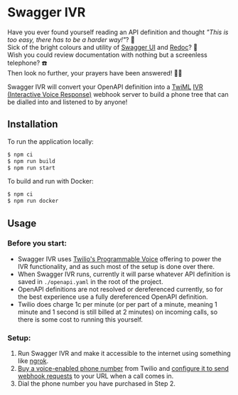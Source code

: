 # Swagger IVR  
Have you ever found yourself reading an API definition and thought _"This is too easy, there has to be a harder way!"_? 🤔  
Sick of the bright colours and utility of [Swagger UI](https://github.com/swagger-api/swagger-ui) and [Redoc](https://github.com/Redocly/redoc)? 🎨  
Wish you could review documentation with nothing but a screenless telephone? ☎️  
Then look no further, your prayers have been answered! 🙌🏼  

Swagger IVR will convert your OpenAPI definition into a [TwiML](https://www.twilio.com/docs/voice/twiml) 
[IVR (Interactive Voice Response)](https://www.twilio.com/docs/interactive-voice-response) webhook server 
to build a phone tree that can be dialled into and listened to by anyone!  

## Installation  
To run the application locally:  
```bash
$ npm ci
$ npm run build
$ npm run start
```

To build and run with Docker:  
```bash
$ npm ci
$ npm run docker
```

## Usage 
### Before you start:  
- Swagger IVR uses [Twilio's Programmable Voice](https://www.twilio.com/docs/voice) offering to power the IVR functionality, and as such most of the setup is done over there.  
- When Swagger IVR runs, currently it will parse whatever API definition is saved in `./openapi.yaml` in the root of the project.  
- OpenAPI definitions are not resolved or dereferenced currently, so for the best experience use a fully dereferenced OpenAPI definition.  
- Twilio does charge 1c per minute (or per part of a minute, meaning 1 minute and 1 second is still billed at 2 minutes) on incoming calls, so there is some cost to running this yourself.  

### Setup: 
1. Run Swagger IVR and make it accessible to the internet using something like [ngrok](https://ngrok.com/).  
2. [Buy a voice-enabled phone number](https://www.twilio.com/console/phone-numbers/incoming) from Twilio and [configure it to send webhook requests](https://www.twilio.com/docs/voice/tutorials/how-to-respond-to-incoming-phone-calls/node#buy-and-configure-a-phone-number) to your URL when a call comes in.  
3. Dial the phone number you have purchased in Step 2.  






